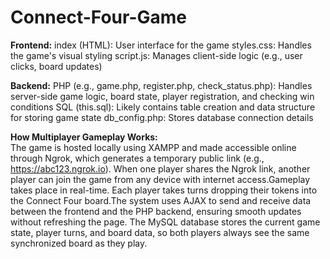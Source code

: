 # Connect-Four-Game
<b>Frontend:</b>
index (HTML): User interface for the game
styles.css: Handles the game's visual styling
script.js: Manages client-side logic (e.g., user clicks, board updates)

<b>Backend:</b>
PHP (e.g., game.php, register.php, check_status.php): Handles server-side game logic, board state, player registration, and checking win conditions
SQL (this.sql): Likely contains table creation and data structure for storing game state
db_config.php: Stores database connection details

<b>How Multiplayer Gameplay Works:</b>
<br>
The game is hosted locally using XAMPP and made accessible online through Ngrok, which generates a temporary public link (e.g., https://abc123.ngrok.io).
When one player shares the Ngrok link, another player can join the game from any device with internet access.Gameplay takes place in real-time. Each player takes turns dropping their tokens into the Connect Four board.The system uses AJAX to send and receive data between the frontend and the PHP backend, ensuring smooth updates without refreshing the page. The MySQL database stores the current game state, player turns, and board data, so both players always see the same synchronized board as they play.
